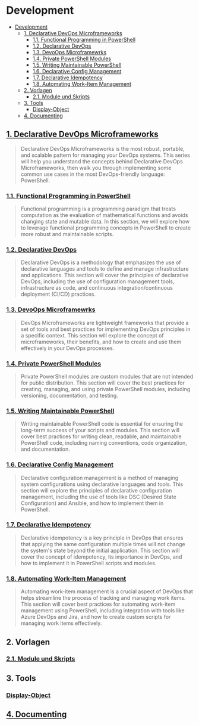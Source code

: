 # Development

- [Development](#development)
  - [1. Declarative DevOps Microframeworks](#1-declarative-devops-microframeworks)
    - [1.1. Functional Programming in PowerShell](#11-functional-programming-in-powershell)
    - [1.2. Declarative DevOps](#12-declarative-devops)
    - [1.3. DevoOps Microframewrks](#13-devoops-microframewrks)
    - [1.4. Private PowerShell Modules](#14-private-powershell-modules)
    - [1.5. Writing Maintainable PowerShell](#15-writing-maintainable-powershell)
    - [1.6. Declarative Config Management](#16-declarative-config-management)
    - [1.7. Declarative Idempotency](#17-declarative-idempotency)
    - [1.8. Automating Work-Item Management](#18-automating-work-item-management)
  - [2. Vorlagen](#2-vorlagen)
    - [2.1. Module und Skripts](#21-module-und-skripts)
  - [3. Tools](#3-tools)
    - [Display-Object](#display-object)
  - [4. Documenting](#4-documenting)

## [1. Declarative DevOps Microframeworks](Knowledge/PowerShell/01_Development/Declarative%20DevOps%20Microframeworks.md)
> Declarative DevOps Microframeworks is the most robust, portable, and scalable pattern for managing your DevOps systems. This series will help you understand the concepts behind Declarative DevOps Microframeworks, then walk you through implementing some common use cases in the most DevOps-friendly language: PowerShell.

### [1.1. Functional Programming in PowerShell](Knowledge/PowerShell/01_Development/01_Functional%20Programming%20in%20PowerShell.md)
> Functional programming is a programming paradigm that treats computation as the evaluation of mathematical functions and avoids changing state and mutable data. In this section, we will explore how to leverage functional programming concepts in PowerShell to create more robust and maintainable scripts.

### [1.2. Declarative DevOps](Knowledge/PowerShell/01_Development/02_Declarative%20DevOps.md)
> Declarative DevOps is a methodology that emphasizes the use of declarative languages and tools to define and manage infrastructure and applications. This section will cover the principles of declarative DevOps, including the use of configuration management tools, infrastructure as code, and continuous integration/continuous deployment (CI/CD) practices.

### [1.3. DevoOps Microframewrks](Knowledge/PowerShell/01_Development/03_Declarative%20DevOps%20Microframeworks.md)
> DevOps Microframeworks are lightweight frameworks that provide a set of tools and best practices for implementing DevOps principles in a specific context. This section will explore the concept of microframeworks, their benefits, and how to create and use them effectively in your DevOps processes.

### [1.4. Private PowerShell Modules](Knowledge/PowerShell/01_Development/04_Private%20PowerShell%20Modules.md)
> Private PowerShell modules are custom modules that are not intended for public distribution. This section will cover the best practices for creating, managing, and using private PowerShell modules, including versioning, documentation, and testing.

### [1.5. Writing Maintainable PowerShell](Knowledge/PowerShell/01_Development/05_Writing%20Maintainable%20PowerShell.md)
> Writing maintainable PowerShell code is essential for ensuring the long-term success of your scripts and modules. This section will cover best practices for writing clean, readable, and maintainable PowerShell code, including naming conventions, code organization, and documentation.

### [1.6. Declarative Config Management](Knowledge/PowerShell/01_Development/06_Declarative%20Config%20Management.md)
> Declarative configuration management is a method of managing system configurations using declarative languages and tools. This section will explore the principles of declarative configuration management, including the use of tools like DSC (Desired State Configuration) and Ansible, and how to implement them in PowerShell.

### [1.7. Declarative Idempotency](Knowledge/PowerShell/01_Development/07_Declarative%20Idempotency.md)
> Declarative idempotency is a key principle in DevOps that ensures that applying the same configuration multiple times will not change the system's state beyond the initial application. This section will cover the concept of idempotency, its importance in DevOps, and how to implement it in PowerShell scripts and modules.

### [1.8. Automating Work-Item Management](Knowledge/PowerShell/01_Development/08_Automating%20Work-Item%20Management.md)
> Automating work-item management is a crucial aspect of DevOps that helps streamline the process of tracking and managing work items. This section will cover best practices for automating work-item management using PowerShell, including integration with tools like Azure DevOps and Jira, and how to create custom scripts for managing work items effectively.

## 2. Vorlagen

### [2.1. Module und Skripts](Knowledge/PowerShell/01_Development/Top_20_PowerShellModulUndScriptVorlagen.md)

## 3. Tools

### [Display-Object](<Knowledge/PowerShell/01_Development/Display-Object a PowerShell utility Cmdlet.md>)

## [4. Documenting](<Knowledge/PowerShell/01_Development/Documenting/index.md>)

